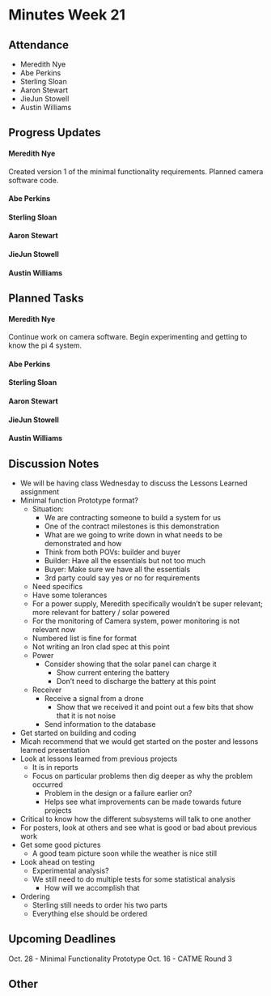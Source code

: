 # Minutes Week 21

## Attendance
   - Meredith Nye
   - Abe Perkins
   - Sterling Sloan
   - Aaron Stewart
   - JieJun Stowell
   - Austin Williams

## Progress Updates
#### Meredith Nye
Created version 1 of the minimal functionality requirements. Planned camera software code.
#### Abe Perkins
#### Sterling Sloan
#### Aaron Stewart
#### JieJun Stowell
#### Austin Williams

## Planned Tasks
#### Meredith Nye
Continue work on camera software. Begin experimenting and getting to know the pi 4 system.
#### Abe Perkins
#### Sterling Sloan
#### Aaron Stewart
#### JieJun Stowell
#### Austin Williams

## Discussion Notes
- We will be having class Wednesday to discuss the Lessons Learned assignment
- Minimal function Prototype format?
    - Situation:
        - We are contracting someone to build a system for us
        - One of the contract milestones is this demonstration
        - What are we going to write down in what needs to be demonstrated and how
        - Think from both POVs: builder and buyer
        - Builder: Have all the essentials but not too much
        - Buyer: Make sure we have all the essentials 
        - 3rd party could say yes or no for requirements
    - Need specifics
    - Have some tolerances
    - For a power supply, Meredith specifically wouldn’t be super relevant; more relevant for battery / solar powered
    - For the monitoring of Camera system, power monitoring is not relevant now
    - Numbered list is fine for format 
    - Not writing an Iron clad spec at this point 
    - Power
        - Consider showing that the solar panel can charge it
            - Show current entering the battery 
            - Don’t need to discharge the battery at this point 
    - Receiver
        - Receive a signal from a drone
            - Show that we received it and point out a few bits that show that it is not noise
        - Send information to the database
- Get started on building and coding
- Micah recommend that we would get started on the poster and lessons learned presentation
- Look at lessons learned from previous projects
    - It is in reports
    - Focus on particular problems then dig deeper as why the problem occurred
        - Problem in the design or a failure earlier on?
        - Helps see what improvements can be made towards future projects
- Critical to know how the different subsystems will talk to one another
- For posters, look at others and see what is good or bad about previous work
- Get some good pictures
    - A good team picture soon while the weather is nice still
- Look ahead on testing
    - Experimental analysis?
    - We still need to do multiple tests for some statistical analysis 
        - How will we accomplish that
- Ordering
    - Sterling still needs to order his two parts
    - Everything else should be ordered
## Upcoming Deadlines
Oct. 28 - Minimal Functionality Prototype
Oct. 16 - CATME Round 3 
## Other
